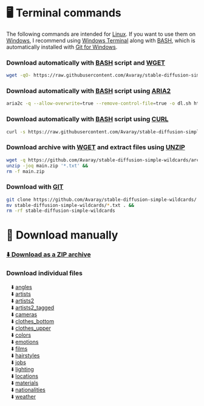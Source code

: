 # 🖥️ Terminal commands

The following commands are intended for [Linux](https://en.wikipedia.org/wiki/Linux). If you want to use them on [Windows](https://en.wikipedia.org/wiki/Microsoft_Windows), I recommend using [Windows Terminal](https://github.com/microsoft/terminal) along with [BASH](https://www.gnu.org/software/bash/), which is automatically installed with [Git for Windows](https://git-scm.com/downloads).

### Download automatically with [BASH](https://www.gnu.org/software/bash/) script and [WGET](https://www.gnu.org/software/wget/)

```bash
wget -qO- https://raw.githubusercontent.com/Avaray/stable-diffusion-simple-wildcards/main/scripts/download.sh | bash -s -- wget
```

### Download automatically with [BASH](https://www.gnu.org/software/bash/) script using [ARIA2](https://github.com/aria2/aria2)

```bash
aria2c -q --allow-overwrite=true --remove-control-file=true -o dl.sh https://raw.githubusercontent.com/Avaray/stable-diffusion-simple-wildcards/main/scripts/download.sh && chmod +x dl.sh && ./dl.sh aria2c
```

### Download automatically with [BASH](https://www.gnu.org/software/bash/) script using [CURL](https://curl.se/)

```bash
curl -s https://raw.githubusercontent.com/Avaray/stable-diffusion-simple-wildcards/main/scripts/download.sh | bash -s -- curl
```

### Download archive with [WGET](https://www.gnu.org/software/wget/) and extract files using [UNZIP](https://linux.die.net/man/1/unzip)

```bash
wget -q https://github.com/Avaray/stable-diffusion-simple-wildcards/archive/refs/heads/main.zip -O main.zip &&
unzip -joq main.zip '*.txt' &&
rm -f main.zip
```

### Download with [GIT](https://git-scm.com/)

```bash
git clone https://github.com/Avaray/stable-diffusion-simple-wildcards/ &&
mv stable-diffusion-simple-wildcards/*.txt . &&
rm -rf stable-diffusion-simple-wildcards
```

# 🧩 Download manually

### [⬇️ Download as a ZIP archive](https://github.com/Avaray/stable-diffusion-simple-wildcards/archive/refs/heads/main.zip)

### Download individual files

<ul style="list-style-type: '⬇️ ';">
<li><a href="https://raw.githubusercontent.com/Avaray/stable-diffusion-simple-wildcards/main/wildcards/angles.txt">angles</a></li>
<li><a href="https://raw.githubusercontent.com/Avaray/stable-diffusion-simple-wildcards/main/wildcards/artists.txt">artists</a></li>
<li><a href="https://raw.githubusercontent.com/Avaray/stable-diffusion-simple-wildcards/main/wildcards/artists2.txt">artists2</a></li>
<li><a href="https://raw.githubusercontent.com/Avaray/stable-diffusion-simple-wildcards/main/wildcards/artists2_tagged.txt">artists2_tagged</a></li>
<li><a href="https://raw.githubusercontent.com/Avaray/stable-diffusion-simple-wildcards/main/wildcards/cameras.txt">cameras</a></li>
<li><a href="https://raw.githubusercontent.com/Avaray/stable-diffusion-simple-wildcards/main/wildcards/clothes_bottom.txt">clothes_bottom</a></li>
<li><a href="https://raw.githubusercontent.com/Avaray/stable-diffusion-simple-wildcards/main/wildcards/clothes_upper.txt">clothes_upper</a></li>
<li><a href="https://raw.githubusercontent.com/Avaray/stable-diffusion-simple-wildcards/main/wildcards/colors.txt">colors</a></li>
<li><a href="https://raw.githubusercontent.com/Avaray/stable-diffusion-simple-wildcards/main/wildcards/emotions.txt">emotions</a></li>
<li><a href="https://raw.githubusercontent.com/Avaray/stable-diffusion-simple-wildcards/main/wildcards/films.txt">films</a></li>
<li><a href="https://raw.githubusercontent.com/Avaray/stable-diffusion-simple-wildcards/main/wildcards/hairstyles.txt">hairstyles</a></li>
<li><a href="https://raw.githubusercontent.com/Avaray/stable-diffusion-simple-wildcards/main/wildcards/jobs.txt">jobs</a></li>
<li><a href="https://raw.githubusercontent.com/Avaray/stable-diffusion-simple-wildcards/main/wildcards/lighting.txt">lighting</a></li>
<li><a href="https://raw.githubusercontent.com/Avaray/stable-diffusion-simple-wildcards/main/wildcards/locations.txt">locations</a></li>
<li><a href="https://raw.githubusercontent.com/Avaray/stable-diffusion-simple-wildcards/main/wildcards/materials.txt">materials</a></li>
<li><a href="https://raw.githubusercontent.com/Avaray/stable-diffusion-simple-wildcards/main/wildcards/nationalities.txt">nationalities</a></li>
<li><a href="https://raw.githubusercontent.com/Avaray/stable-diffusion-simple-wildcards/main/wildcards/weather.txt">weather</a></li>

</ul>
